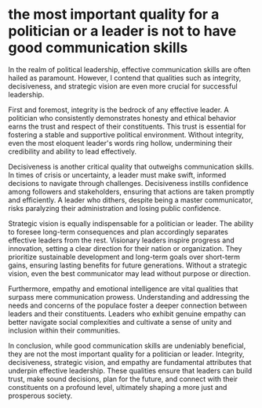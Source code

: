 # the most important quality for a politician or a leader is not to have good communication skills

In the realm of political leadership, effective communication skills are often hailed as paramount. However, I contend that qualities such as integrity, decisiveness, and strategic vision are even more crucial for successful leadership.

First and foremost, integrity is the bedrock of any effective leader. A politician who consistently demonstrates honesty and ethical behavior earns the trust and respect of their constituents. This trust is essential for fostering a stable and supportive political environment. Without integrity, even the most eloquent leader's words ring hollow, undermining their credibility and ability to lead effectively.

Decisiveness is another critical quality that outweighs communication skills. In times of crisis or uncertainty, a leader must make swift, informed decisions to navigate through challenges. Decisiveness instills confidence among followers and stakeholders, ensuring that actions are taken promptly and efficiently. A leader who dithers, despite being a master communicator, risks paralyzing their administration and losing public confidence.

Strategic vision is equally indispensable for a politician or leader. The ability to foresee long-term consequences and plan accordingly separates effective leaders from the rest. Visionary leaders inspire progress and innovation, setting a clear direction for their nation or organization. They prioritize sustainable development and long-term goals over short-term gains, ensuring lasting benefits for future generations. Without a strategic vision, even the best communicator may lead without purpose or direction.

Furthermore, empathy and emotional intelligence are vital qualities that surpass mere communication prowess. Understanding and addressing the needs and concerns of the populace foster a deeper connection between leaders and their constituents. Leaders who exhibit genuine empathy can better navigate social complexities and cultivate a sense of unity and inclusion within their communities.

In conclusion, while good communication skills are undeniably beneficial, they are not the most important quality for a politician or leader. Integrity, decisiveness, strategic vision, and empathy are fundamental attributes that underpin effective leadership. These qualities ensure that leaders can build trust, make sound decisions, plan for the future, and connect with their constituents on a profound level, ultimately shaping a more just and prosperous society.